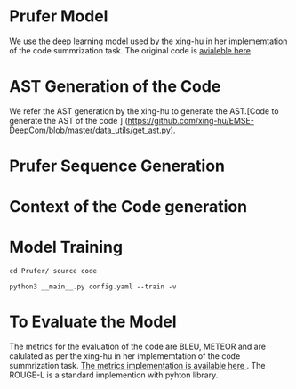 # Prufer Model 

We use the deep learning model used by the xing-hu in her implememtation of the code summrization task. The original code is [avialeble here ](https://github.com/xing-hu/EMSE-DeepCom.git)


# AST Generation of the Code 

We refer the AST generation by the xing-hu to generate the AST.[Code to generate the AST of the code ] (https://github.com/xing-hu/EMSE-DeepCom/blob/master/data_utils/get_ast.py). 

# Prufer Sequence Generation 


# Context of the Code generation 




# Model Training
```
cd Prufer/ source code 

python3 __main__.py config.yaml --train -v

```
# To Evaluate the Model 

The metrics for the evaluation of the code are BLEU, METEOR and are calulated as per the xing-hu in her implememtation of the code summrization task. [The metrics implementation is available here  ](https://github.com/xing-hu/EMSE-DeepCom/tree/master/scripts). The ROUGE-L is a standard implemention with pyhton library. 













